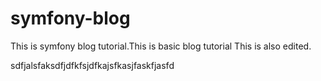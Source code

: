 symfony-blog
============

This is symfony blog tutorial.This is basic blog tutorial
This is also edited.

sdfjalsfaksdfjdfkfsjdfkajsfkasjfaskfjasfd
